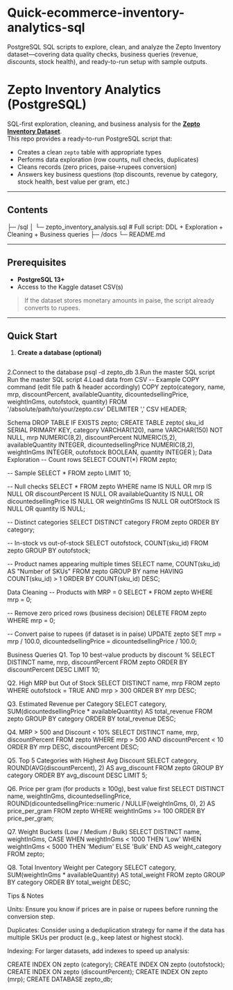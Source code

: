 # Quick-ecommerce-inventory-analytics-sql
PostgreSQL SQL scripts to explore, clean, and analyze the Zepto Inventory dataset—covering data quality checks, business queries (revenue, discounts, stock health), and ready-to-run setup with sample outputs.
# Zepto Inventory Analytics (PostgreSQL)

SQL-first exploration, cleaning, and business analysis for the **[Zepto Inventory Dataset](https://www.kaggle.com/datasets/palvinder2006/zepto-inventory-dataset/data)**.  
This repo provides a ready-to-run PostgreSQL script that:

- Creates a clean `zepto` table with appropriate types
- Performs data exploration (row counts, null checks, duplicates)
- Cleans records (zero prices, paise→rupees conversion)
- Answers key business questions (top discounts, revenue by category, stock health, best value per gram, etc.)

---

## Contents

├─ /sql
│ └─ zepto_inventory_analysis.sql # Full script: DDL + Exploration + Cleaning + Business queries
├─ /docs
└─ README.md

---

## Prerequisites

- **PostgreSQL 13+**
- Access to the Kaggle dataset CSV(s)

> If the dataset stores monetary amounts in paise, the script already converts to rupees.

---

## Quick Start

1. **Create a database (optional)**
   ```sql
2.Connect to the database
psql -d zepto_db
3.Run the master SQL script
Run the master SQL script
4.Load data from CSV
-- Example COPY command (edit file path & header accordingly)
COPY zepto(category, name, mrp, discountPercent, availableQuantity, dicountedsellingPrice, weightInGms, outofstock, quantity)
FROM '/absolute/path/to/your/zepto.csv'
DELIMITER ','
CSV HEADER;

Schema
DROP TABLE IF EXISTS zepto;
CREATE TABLE zepto(
  sku_id SERIAL PRIMARY KEY,
  category VARCHAR(120),
  name VARCHAR(150) NOT NULL,
  mrp NUMERIC(8,2),
  discountPercent NUMERIC(5,2),
  availableQuantity INTEGER,
  dicountedsellingPrice NUMERIC(8,2),
  weightInGms INTEGER,
  outofstock BOOLEAN,
  quantity INTEGER
);
Data Exploration
-- Count rows
SELECT COUNT(*) FROM zepto;

-- Sample
SELECT * FROM zepto LIMIT 10;

-- Null checks
SELECT *
FROM zepto
WHERE name IS NULL
   OR mrp IS NULL
   OR discountPercent IS NULL
   OR availableQuantity IS NULL
   OR dicountedsellingPrice IS NULL
   OR weightInGms IS NULL
   OR outOfStock IS NULL
   OR quantity IS NULL;

-- Distinct categories
SELECT DISTINCT category
FROM zepto
ORDER BY category;

-- In-stock vs out-of-stock
SELECT outofstock, COUNT(sku_id)
FROM zepto
GROUP BY outofstock;

-- Product names appearing multiple times
SELECT name, COUNT(sku_id) AS "Number of SKUs"
FROM zepto
GROUP BY name
HAVING COUNT(sku_id) > 1
ORDER BY COUNT(sku_id) DESC;

Data Cleaning
-- Products with MRP = 0
SELECT * FROM zepto WHERE mrp = 0;

-- Remove zero priced rows (business decision)
DELETE FROM zepto WHERE mrp = 0;

-- Convert paise to rupees (if dataset is in paise)
UPDATE zepto
SET mrp = mrp / 100.0,
    dicountedsellingPrice = dicountedsellingPrice / 100.0;

Business Queries
Q1. Top 10 best-value products by discount %
SELECT DISTINCT name, mrp, discountPercent
FROM zepto
ORDER BY discountPercent DESC
LIMIT 10;

Q2. High MRP but Out of Stock
SELECT DISTINCT name, mrp
FROM zepto
WHERE outofstock = TRUE AND mrp > 300
ORDER BY mrp DESC;

Q3. Estimated Revenue per Category
SELECT category,
       SUM(dicountedsellingPrice * availableQuantity) AS total_revenue
FROM zepto
GROUP BY category
ORDER BY total_revenue DESC;

Q4. MRP > 500 and Discount < 10%
SELECT DISTINCT name, mrp, discountPercent
FROM zepto
WHERE mrp > 500 AND discountPercent < 10
ORDER BY mrp DESC, discountPercent DESC;

Q5. Top 5 Categories with Highest Avg Discount
SELECT category,
       ROUND(AVG(discountPercent), 2) AS avg_discount
FROM zepto
GROUP BY category
ORDER BY avg_discount DESC
LIMIT 5;

Q6. Price per gram (for products ≥ 100g), best value first
SELECT DISTINCT name, weightInGms, dicountedsellingPrice,
       ROUND(dicountedsellingPrice::numeric / NULLIF(weightInGms, 0), 2) AS price_per_gram
FROM zepto
WHERE weightInGms >= 100
ORDER BY price_per_gram;

Q7. Weight Buckets (Low / Medium / Bulk)
SELECT DISTINCT name, weightInGms,
       CASE
         WHEN weightInGms < 1000  THEN 'Low'
         WHEN weightInGms < 5000  THEN 'Medium'
         ELSE 'Bulk'
       END AS weight_category
FROM zepto;

Q8. Total Inventory Weight per Category
SELECT category,
       SUM(weightInGms * availableQuantity) AS total_weight
FROM zepto
GROUP BY category
ORDER BY total_weight DESC;

Tips & Notes

Units: Ensure you know if prices are in paise or rupees before running the conversion step.

Duplicates: Consider using a deduplication strategy for name if the data has multiple SKUs per product (e.g., keep latest or highest stock).

Indexing: For larger datasets, add indexes to speed up analysis:

CREATE INDEX ON zepto (category);
CREATE INDEX ON zepto (outofstock);
CREATE INDEX ON zepto (discountPercent);
CREATE INDEX ON zepto (mrp);
   CREATE DATABASE zepto_db;
